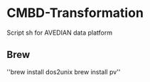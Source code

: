 # CMBD-Transformation
Script sh for AVEDIAN data platform

## Brew
''brew install dos2unix
brew install pv''
